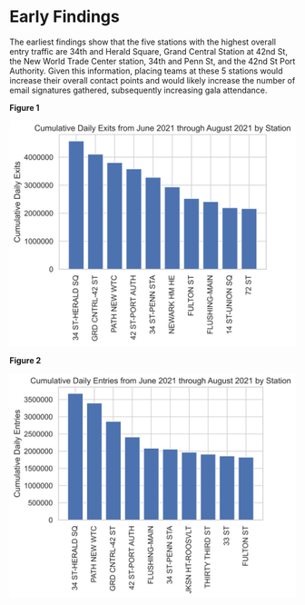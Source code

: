 # Early Findings

The earliest findings show that the five stations with the highest overall entry traffic are 34th and Herald Square, Grand Central Station at 42nd St, the New World Trade Center station, 34th and Penn St, and the 42nd St Port Authority. Given this information, placing teams at these 5 stations would increase their overall contact points and would likely increase the number of email signatures gathered, subsequently increasing gala attendance.

**Figure 1**

![](https://raw.githubusercontent.com/ajstake/EDA-Project/c598358c42e7d2f4c2df08a7e49ed8b35a0f783e/Cumulative_D_Exit.svg)

**Figure 2**

![](https://raw.githubusercontent.com/ajstake/EDA-Project/c598358c42e7d2f4c2df08a7e49ed8b35a0f783e/Cumulative_D_Entry.svg)
